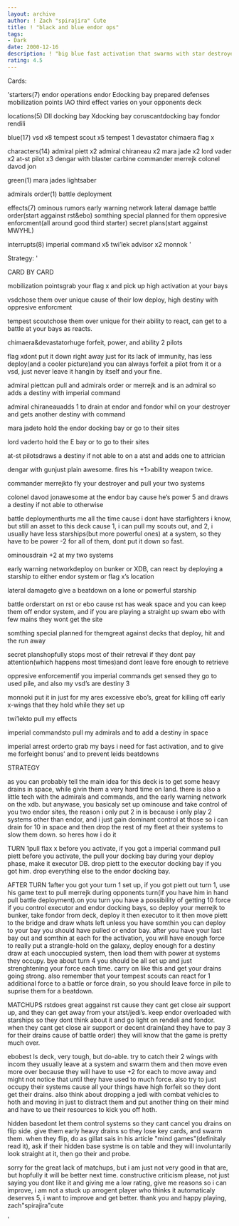 ```yaml
---
layout: archive
author: ! Zach "spirajira" Cute
title: ! "black and blue endor ops"
tags:
- Dark
date: 2000-12-16
description: ! "big blue fast activation that swarms with star destroyers so your opponent cant gain footing in space"
rating: 4.5
---
```

Cards: 

'starters(7)
endor operations
endor
Edocking bay
prepared defenses
mobilization points
IAO
third effect varies on your opponents deck

locations(5)
DII docking bay
Xdocking bay
coruscantdocking bay
fondor
rendili

blue(17)
vsd x8
tempest scout x5
tempest 1
devastator
chimaera
flag x

characters(14)
admiral piett x2
admiral chiraneau x2
mara jade x2
lord vader x2
at-st pilot x3
dengar with blaster carbine
commander merrejk
colonel davod jon

green(1)
mara jades lightsaber

admirals order(1)
battle deployment

effects(7)
ominous rumors
early warning network
lateral damage
battle order(start aggainst rst&ebo)
somthing special planned for them
oppresive enforcment(all around good third starter)
secret plans(start aggainst MWYHL)

interrupts(8)
imperial command x5
twi’lek advisor x2
monnok
'

Strategy: '

CARD BY CARD

mobilization pointsgrab your flag x and pick up high activation at your bays

vsdchose them over unique cause of their low deploy, high destiny with oppresive enforcment

tempest scoutchose them over unique for their ability to react, can get to a battle at your bays as reacts.

chimaera&devastatorhuge forfeit, power, and ability 2 pilots

flag xdont put it down right away just for its lack of immunity, has less deploy(and a cooler picture)and you can always forfeit a pilot from it or a vsd, just never leave it hangin by itself and your fine.

admiral piettcan pull and admirals order or merrejk and is an admiral so adds a destiny with imperial command

admiral chiraneauadds 1 to drain at endor and fondor whil on your destroyer and gets another destiny with command

mara jadeto hold the endor docking bay or go to their sites

lord vaderto hold the E bay or to go to their sites

at-st pilotsdraws a destiny if not able to on a atst and adds one to attrician

dengar with gunjust plain awesome. fires his +1>ability weapon twice.

commander merrejkto fly your destroyer and pull your two systems

colonel davod jonawesome at the endor bay cause he’s power 5 and draws a destiny if not able to otherwise

battle deploymenthurts me all the time cause i dont have starfighters i know, but still an asset to this deck cause 1, i can pull my scouts out, and 2, i usually have less starships(but more powerful ones) at a system, so they have to be power -2 for all of them, dont put it down so fast.

ominousdrain +2 at my two systems

early warning networkdeploy on bunker or XDB, can react by deploying a starship to either endor system or flag x’s location

lateral damageto give a beatdown on a lone or powerful starship

battle orderstart on rst or ebo cause rst has weak space and you can keep them off endor system, and if you are playing a straight up swam ebo with few mains they wont get the site

somthing special planned for themgreat against decks that deploy, hit and the run away

secret planshopfully stops most of their retreval if they dont pay attention(which happens most times)and dont leave fore enough to retrieve

oppresive enforcementif you imperial commands get sensed they go to used pile, and also my vsd’s are destiny 3

monnoki put it in just for my ares excessive ebo’s, great for killing off early x-wings that they hold while they set up

twi’lekto pull my effects

imperial commandsto pull my admirals and to add a destiny in space

imperial arrest orderto grab my bays i need for fast activation, and to give me forfeight bonus’ and to prevent leids beatdowns


STRATEGY

as you can probably tell the main idea for this deck is to get some heavy drains in space, while givin them a very hard time on land.  there is also a little tech with the admirals and commands, and the early warning network on the xdb.  but anywase, you basicaly set up ominouse and take control of you two endor sites, the reason i only put 2 in is because i only play 2 systems other than endor, and i just gain dominant control at those so i can drain for 10 in space and then drop the rest of my fleet at their systems to slow them down.  so heres how i do it

TURN 1pull flax x before you activate, if you got a imperial command pull piett before you activate, the pull your docking bay during your deploy phase, make it executor DB. drop piett to the executor docking bay if you got him.  drop everything else to the endor docking bay.

AFTER TURN 1after you got your turn 1 set up, if you got piett out turn 1, use his game text to pull merrejk during opponents turn(if you have him in hand pull battle deployment).on you turn you have a possibility of getting 10 force if you control executor and endor docking bays, so deploy your merrejk to bunker, take fondor from deck, deploy it then executor to it then move piett to the bridge and draw whats left unless you have somthin you can deploy to your bay you should have pulled or endor bay.  after you have your last bay out and somthin at each for the activation, you will have enough force to really put a strangle-hold on the galaxy, deploy enough for a destiny draw at each unoccupied system, then load them with power at systems they occupy.  bye about turn 4 you should be all set up and just strenghtening your force each time.  carry on like this and get your drains going strong.  also remember that your tempest scouts can react for 1 additional force to a battle or force drain, so you should leave force in pile to suprise them for a beatdown.

MATCHUPS
rstdoes great aggainst rst cause they cant get close air support up, and they can get away from your atst/jedi’s.  keep endor overloaded with starships so they dont think about it and go light on rendeli and fondor.  when they cant get close air support or decent drain(and they have to pay 3 for their drains cause of battle order) they will know that the game is pretty much over.

ebobest ls deck, very tough, but do-able.  try to catch their 2 wings with incom they usually leave at a system and swarm them and then move even more over because they will have to use +2 for each to move away and might not notice that until they have used to much force.  also try to just occupy their systems cause all your things have high forfeit so they dont get their drains.  also think about dropping a jedi with combat vehicles to hoth and moving in just to distract them and put another thing on their mind and have to ue their resources to kick you off hoth.

hidden basedont let them control systems so they cant cancel you drains on flip side. give them early heavy drains so they lose key cards, and swarm them.  when they flip, do as gillat sais in his article "mind games"(definitaly read it), ask if their hidden base systme is on table and they will involuntarily look straight at it, then go their and probe.

sorry for the great lack of matchups, but i am just not very good in that are, but hopfully it will be better next time.  constructive criticism please, not just saying you dont like it and giving me a low rating, give me reasons so i can improve, i am not a stuck up arrogent player who thinks it automaticaly deserves 5, i want to improve and get better.  thank you and happy playing, zach"spirajira"cute


'